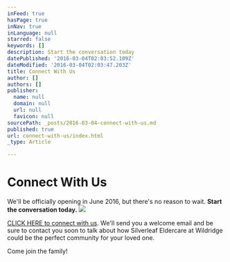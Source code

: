 ```yaml
---
inFeed: true
hasPage: true
inNav: true
inLanguage: null
starred: false
keywords: []
description: Start the conversation today
datePublished: '2016-03-04T02:03:52.109Z'
dateModified: '2016-03-04T02:03:47.203Z'
title: Connect With Us
author: []
authors: []
publisher:
  name: null
  domain: null
  url: null
  favicon: null
sourcePath: _posts/2016-03-04-connect-with-us.md
published: true
url: connect-with-us/index.html
_type: Article

---
```

# Connect With Us

We'll be officially opening in June 2016, but there's no reason to wait. **Start the conversation today.**
![](https://the-grid-user-content.s3-us-west-2.amazonaws.com/381d546a-9bd2-4207-b91d-0e8538a9c0f4.png)

[CLICK HERE to connect with us][0]. We'll send you a welcome email and be sure to contact you soon to talk about how Silverleaf Eldercare at Wildridge could be the perfect community for your loved one. 

Come join the family!

[0]: http://digital-tales.leadpages.co/50criticalquestionsdpap